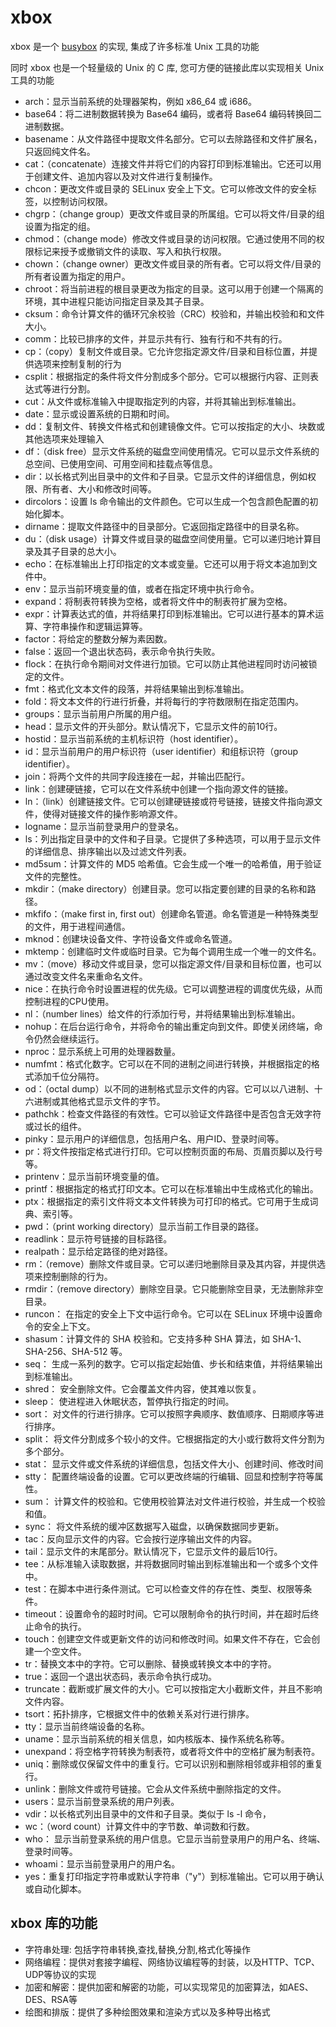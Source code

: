 # xbox

xbox 是一个 [busybox](https://busybox.net/) 的实现, 集成了许多标准 Unix 工具的功能

同时 xbox 也是一个轻量级的 Unix 的 C 库, 您可方便的链接此库以实现相关 Unix 工具的功能


- arch：显示当前系统的处理器架构，例如 x86_64 或 i686。
- base64：将二进制数据转换为 Base64 编码，或者将 Base64 编码转换回二进制数据。
- basename：从文件路径中提取文件名部分。它可以去除路径和文件扩展名，只返回纯文件名。
- cat：（concatenate）连接文件并将它们的内容打印到标准输出。它还可以用于创建文件、追加内容以及对文件进行复制操作。
- chcon：更改文件或目录的 SELinux 安全上下文。它可以修改文件的安全标签，以控制访问权限。
- chgrp：（change group）更改文件或目录的所属组。它可以将文件/目录的组设置为指定的组。
- chmod：（change mode）修改文件或目录的访问权限。它通过使用不同的权限标记来授予或撤销文件的读取、写入和执行权限。
- chown：（change owner）更改文件或目录的所有者。它可以将文件/目录的所有者设置为指定的用户。
- chroot：将当前进程的根目录更改为指定的目录。这可以用于创建一个隔离的环境，其中进程只能访问指定目录及其子目录。
- cksum：命令计算文件的循环冗余校验（CRC）校验和，并输出校验和和文件大小。
- comm：比较已排序的文件，并显示共有行、独有行和不共有的行。
- cp：（copy）复制文件或目录。它允许您指定源文件/目录和目标位置，并提供选项来控制复制的行为
- csplit：根据指定的条件将文件分割成多个部分。它可以根据行内容、正则表达式等进行分割。
- cut：从文件或标准输入中提取指定列的内容，并将其输出到标准输出。
- date：显示或设置系统的日期和时间。
- dd：复制文件、转换文件格式和创建镜像文件。它可以按指定的大小、块数或其他选项来处理输入
- df：（disk free）显示文件系统的磁盘空间使用情况。它可以显示文件系统的总空间、已使用空间、可用空间和挂载点等信息。
- dir：以长格式列出目录中的文件和子目录。它显示文件的详细信息，例如权限、所有者、大小和修改时间等。
- dircolors：设置 ls 命令输出的文件颜色。它可以生成一个包含颜色配置的初始化脚本。
- dirname：提取文件路径中的目录部分。它返回指定路径中的目录名称。
- du：（disk usage）计算文件或目录的磁盘空间使用量。它可以递归地计算目录及其子目录的总大小。
- echo：在标准输出上打印指定的文本或变量。它还可以用于将文本追加到文件中。
- env：显示当前环境变量的值，或者在指定环境中执行命令。
- expand：将制表符转换为空格，或者将文件中的制表符扩展为空格。
- expr：计算表达式的值，并将结果打印到标准输出。它可以进行基本的算术运算、字符串操作和逻辑运算等。
- factor：将给定的整数分解为素因数。
- false：返回一个退出状态码，表示命令执行失败。
- flock：在执行命令期间对文件进行加锁。它可以防止其他进程同时访问被锁定的文件。
- fmt：格式化文本文件的段落，并将结果输出到标准输出。
- fold：将文本文件的行进行折叠，并将每行的字符数限制在指定范围内。
- groups：显示当前用户所属的用户组。
- head：显示文件的开头部分。默认情况下，它显示文件的前10行。
- hostid：显示当前系统的主机标识符（host identifier）。
- id：显示当前用户的用户标识符（user identifier）和组标识符（group identifier）。
- join：将两个文件的共同字段连接在一起，并输出匹配行。
- link：创建硬链接，它可以在文件系统中创建一个指向源文件的链接。
- ln：（link）创建链接文件。它可以创建硬链接或符号链接，链接文件指向源文件，使得对链接文件的操作影响源文件。
- logname：显示当前登录用户的登录名。
- ls：列出指定目录中的文件和子目录。它提供了多种选项，可以用于显示文件的详细信息、排序输出以及过滤文件列表。
- md5sum：计算文件的 MD5 哈希值。它会生成一个唯一的哈希值，用于验证文件的完整性。
- mkdir：（make directory）创建目录。您可以指定要创建的目录的名称和路径。
- mkfifo：（make first in, first out）创建命名管道。命名管道是一种特殊类型的文件，用于进程间通信。
- mknod：创建块设备文件、字符设备文件或命名管道。
- mktemp：创建临时文件或临时目录。它为每个调用生成一个唯一的文件名。
- mv：（move）移动文件或目录，您可以指定源文件/目录和目标位置，也可以通过改变文件名来重命名文件。
- nice：在执行命令时设置进程的优先级。它可以调整进程的调度优先级，从而控制进程的CPU使用。
- nl：（number lines）给文件的行添加行号，并将结果输出到标准输出。
- nohup：在后台运行命令，并将命令的输出重定向到文件。即使关闭终端，命令仍然会继续运行。
- nproc：显示系统上可用的处理器数量。
- numfmt：格式化数字。它可以在不同的进制之间进行转换，并根据指定的格式添加千位分隔符。
- od：（octal dump）以不同的进制格式显示文件的内容。它可以以八进制、十六进制或其他格式显示文件的字节。
- pathchk：检查文件路径的有效性。它可以验证文件路径中是否包含无效字符或过长的组件。
- pinky：显示用户的详细信息，包括用户名、用户ID、登录时间等。
- pr：将文件按指定格式进行打印。它可以控制页面的布局、页眉页脚以及行号等。
- printenv：显示当前环境变量的值。
- printf：根据指定的格式打印文本。它可以在标准输出中生成格式化的输出。
- ptx：根据指定的索引文件将文本文件转换为可打印的格式。它可用于生成词典、索引等。
- pwd：（print working directory）显示当前工作目录的路径。
- readlink：显示符号链接的目标路径。
- realpath：显示给定路径的绝对路径。
- rm：（remove）删除文件或目录。它可以递归地删除目录及其内容，并提供选项来控制删除的行为。
- rmdir：（remove directory）删除空目录。它只能删除空目录，无法删除非空目录。
- runcon： 在指定的安全上下文中运行命令。它可以在 SELinux 环境中设置命令的安全上下文。
- shasum：计算文件的 SHA 校验和。它支持多种 SHA 算法，如 SHA-1、SHA-256、SHA-512 等。
- seq： 生成一系列的数字。它可以指定起始值、步长和结束值，并将结果输出到标准输出。
- shred： 安全删除文件。它会覆盖文件内容，使其难以恢复。
- sleep： 使进程进入休眠状态，暂停执行指定的时间。
- sort： 对文件的行进行排序。它可以按照字典顺序、数值顺序、日期顺序等进行排序。
- split： 将文件分割成多个较小的文件。它根据指定的大小或行数将文件分割为多个部分。
- stat： 显示文件或文件系统的详细信息，包括文件大小、创建时间、修改时间
- stty： 配置终端设备的设置。它可以更改终端的行编辑、回显和控制字符等属性。
- sum： 计算文件的校验和。它使用校验算法对文件进行校验，并生成一个校验和值。
- sync： 将文件系统的缓冲区数据写入磁盘，以确保数据同步更新。
- tac：反向显示文件的内容。它会按行逆序输出文件的内容。
- tail：显示文件的末尾部分。默认情况下，它显示文件的最后10行。
- tee：从标准输入读取数据，并将数据同时输出到标准输出和一个或多个文件中。
- test：在脚本中进行条件测试。它可以检查文件的存在性、类型、权限等条件。
- timeout：设置命令的超时时间。它可以限制命令的执行时间，并在超时后终止命令的执行。
- touch：创建空文件或更新文件的访问和修改时间。如果文件不存在，它会创建一个空文件。
- tr：替换文本中的字符。它可以删除、替换或转换文本中的字符。
- true：返回一个退出状态码，表示命令执行成功。
- truncate：截断或扩展文件的大小。它可以按指定大小截断文件，并且不影响文件内容。
- tsort：拓扑排序，它根据文件中的依赖关系对行进行排序。
- tty：显示当前终端设备的名称。
- uname：显示当前系统的相关信息，如内核版本、操作系统名称等。
- unexpand：将空格字符转换为制表符，或者将文件中的空格扩展为制表符。
- uniq：删除或仅保留文件中的重复行。它可以识别和删除相邻或非相邻的重复行。
- unlink：删除文件或符号链接。它会从文件系统中删除指定的文件。
- users：显示当前登录系统的用户列表。
- vdir：以长格式列出目录中的文件和子目录。类似于 ls -l 命令，
- wc：（word count）计算文件中的字节数、单词数和行数。
- who： 显示当前登录系统的用户信息。它显示当前登录用户的用户名、终端、登录时间等。
- whoami：显示当前登录用户的用户名。
- yes：重复打印指定字符串或默认字符串（"y"）到标准输出。它可以用于确认或自动化脚本。

## xbox 库的功能

- 字符串处理: 包括字符串转换,查找,替换,分割,格式化等操作
- 网络编程：提供对套接字编程、网络协议编程等的封装，以及HTTP、TCP、UDP等协议的实现
- 加密和解密：提供加密和解密的功能，可以实现常见的加密算法，如AES、DES、RSA等
- 绘图和排版：提供了多种绘图效果和渲染方式以及多种导出格式